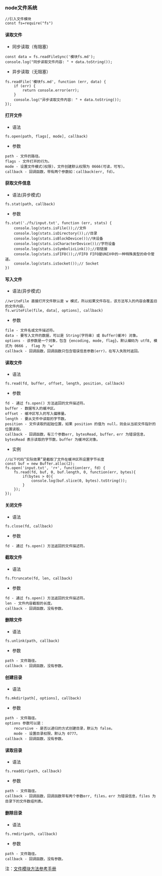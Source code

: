 ### node文件系统
```$xslt
//引入文件模块
const fs=require("fs")
```
#### 读取文件

   - 同步读取（有阻塞）
```$xslt
const data = fs.readFileSync('模块fs.md');
console.log("同步读取文件内容: " + data.toString());
```
   - 异步读取（无阻塞）
```$xslt
fs.readFile('模块fs.md', function (err, data) {
    if (err) {
        return console.error(err);
    }
    console.log("异步读取文件内容: " + data.toString());
});
```
#### 打开文件
- 语法
```$xslt
fs.open(path, flags[, mode], callback)
```
- 参数
```$xslt
path - 文件的路径。
flags - 文件打开的行为。
mode - 设置文件模式(权限)，文件创建默认权限为 0666(可读，可写)。
callback - 回调函数，带有两个参数如：callback(err, fd)。
```
#### 获取文件信息

- 语法(异步模式)
```$xslt
fs.stat(path, callback)
```
- 参数
```$xslt
fs.stat('./fs/input.txt', function (err, stats) {
    console.log(stats.isFile());//文件
    console.log(stats.isDirectory());//目录
    console.log(stats.isBlockDevice())//块设备
    console.log(stats.isCharacterDevice())//字符设备
    console.log(stats.isSymbolicLink());//软链接
    console.log(stats.isFIFO());//FIFO FIFO是UNIX中的一种特殊类型的命令管道。
    console.log(stats.isSocket());// Socket
})
```
#### 写入文件
- 语法(异步模式)
```$xslt
//writeFile 直接打开文件默认是 w 模式，所以如果文件存在，该方法写入的内容会覆盖旧的文件内容。
fs.writeFile(file, data[, options], callback)
```
- 参数
```$xslt
file - 文件名或文件描述符。
data - 要写入文件的数据，可以是 String(字符串) 或 Buffer(缓冲) 对象。
options - 该参数是一个对象，包含 {encoding, mode, flag}。默认编码为 utf8, 模式为 0666 ， flag 为 'w'
callback - 回调函数，回调函数只包含错误信息参数(err)，在写入失败时返回。
```
#### 读取文件
- 语法
```$xslt
fs.read(fd, buffer, offset, length, position, callback)
```
- 参数
```$xslt
fd - 通过 fs.open() 方法返回的文件描述符。
buffer - 数据写入的缓冲区。
offset - 缓冲区写入的写入偏移量。
length - 要从文件中读取的字节数。
position - 文件读取的起始位置，如果 position 的值为 null，则会从当前文件指针的位置读取。
callback - 回调函数，有三个参数err, bytesRead, buffer，err 为错误信息， bytesRead 表示读取的字节数，buffer 为缓冲区对象。
```
- 实例
```$xslt
//以下代码“实际效果”是截取了文件在缓冲区所设置字节长度
const buf = new Buffer.alloc(2);
fs.open('input.txt', 'r+', function(err, fd) {
    fs.read(fd, buf, 0, buf.length, 0, function(err, bytes){
        if(bytes > 0){
            console.log(buf.slice(0, bytes).toString());
        }
    });
});
```
#### 关闭文件
- 语法
```$xslt
fs.close(fd, callback)
```
- 参数
```$xslt
fd - 通过 fs.open() 方法返回的文件描述符。
```
#### 截取文件
- 语法
```$xslt
fs.ftruncate(fd, len, callback)
```
- 参数
```$xslt
fd - 通过 fs.open() 方法返回的文件描述符。
len - 文件内容截取的长度。
callback - 回调函数，没有参数。
```
#### 删除文件
- 语法
```$xslt
fs.unlink(path, callback)
```
- 参数
```$xslt
path - 文件路径。
callback - 回调函数，没有参数。
```
#### 创建目录
- 语法
```$xslt
fs.mkdir(path[, options], callback)
```
- 参数
```$xslt
path - 文件路径。
options 参数可以是：
    recursive - 是否以递归的方式创建目录，默认为 false。
    mode - 设置目录权限，默认为 0777。
callback - 回调函数，没有参数。
```
#### 读取目录
- 语法
```$xslt
fs.readdir(path, callback)
```
- 参数
```$xslt
path - 文件路径。
callback - 回调函数，回调函数带有两个参数err, files，err 为错误信息，files 为 目录下的文件数组列表。
```
#### 删除目录
- 语法
```$xslt
fs.rmdir(path, callback)
```
- 参数
```$xslt
path - 文件路径。
callback - 回调函数，没有参数。
```
注：[文件模块方法参考手册](http://www.runoob.com/nodejs/nodejs-fs.html)
